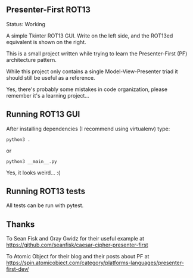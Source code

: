 Presenter-First ROT13
---

Status: Working

A simple Tkinter ROT13 GUI. Write on the left side,
and the ROT13ed equivalent is shown on the right.

This is a small project written while trying to
learn the Presenter-First (PF) architecture pattern.

While this project only contains a single
Model-View-Presenter triad it should still
be useful as a reference.

Yes, there's probably some mistakes in code
organization, please remember it's a learning
project...

Running ROT13 GUI
---

After installing dependencies (I recommend using
virtualenv) type:

    python3 .

or

    python3 __main__.py

Yes, it looks weird... :(

Running ROT13 tests
-------------------

All tests can be run with pytest.

Thanks
---

To Sean Fisk and Gray Gwidz for their useful example at
https://github.com/seanfisk/caesar-cipher-presenter-first

To Atomic Object for their blog and their posts about PF at
https://spin.atomicobject.com/category/platforms-languages/presenter-first-dev/
